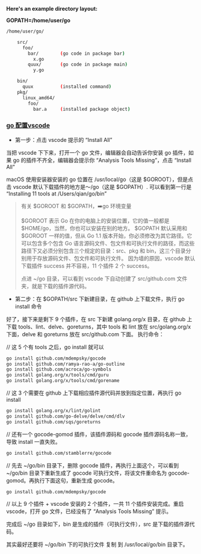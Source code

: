 **Here's an example directory layout:**

  **GOPATH=/home/user/go**

```bash
/home/user/go/

    src/
      foo/
        bar/        (go code in package bar)
          x.go
        quux/       (go code in package main)
          y.go

    bin/
      quux          (installed command)
    pkg/
      linux_amd64/
        foo/
          bar.a     (installed package object)
```

### [go 配置vscode](https://learnku.com/articles/32146)
* 第一步：点击 vscode 提示的 “Install All” 

当把 vscode 下下来，打开一个 go 文件，编辑器会自动告诉你安装 go 插件，如果 go 的插件不齐全，编辑器会提示你 “Analysis Tools Missing”，点击 “Install All”

macOS 使用安装器安装的 go 位置在 /usr/local/go（这是 $GOROOT），但是点击 vscode 默认下载插件的地方是～/go（这是 $GOPATH）. 可以看到第一行是 “Installing 11 tools at /Users/qian/go/bin”

> 有关 $GOROOT 和 $GOPATH，➡️go 环境变量
>
> $GOROOT 表示 Go 在你的电脑上的安装位置，它的值一般都是 $HOME/go，当然，你也可以安装在别的地方。
> $GOPATH 默认采用和 $GOROOT 一样的值，但从 Go 1.1 版本开始，你必须修改为其它路径。它可以包含多个包含 Go 语言源码文件、包文件和可执行文件的路径，而这些路径下又必须分别包含三个规定的目录：src、pkg 和 bin，这三个目录分别用于存放源码文件、包文件和可执行文件。
> 因为墙的原因，vscode 默认下载插件 success 并不容易，11 个插件 2 个 success。
>
> 点进 ~/go 目录，可以看到 vscode 下自动创建了 src/github.com 文件夹，就是下载的插件源代码。
>

* 第二步：在 $GOPATH/src 下新建目录，在 github 上下载文件，执行 go install 命令

好了，接下来是剩下 9 个插件，在 src 下新建 golang.org/x 目录，在 github 上下载 tools、lint、delve、goreturns，其中 tools 和 lint 放在 src/golang.org/x 下面，delve 和 goreturns 放在 src/github.com 下面。
执行命令：

// 这 5 个有 tools 之后，go install 就可以

```bash
go install github.com/mdempsky/gocode
go install github.com/ramya-rao-a/go-outline
go install github.com/acroca/go-symbols
go install golang.org/x/tools/cmd/guru
go install golang.org/x/tools/cmd/gorename
```

// 这 3 个需要在 github 上下载相应插件源代码并放到指定位置，再执行 go install
```bash
go install golang.org/x/lint/golint
go install github.com/go-delve/delve/cmd/dlv
go install github.com/sqs/goreturns
```
// 还有一个 gocode-gomod 插件，该插件源码和 gocode 插件源码名称一致，导致 install 一直失败。
```bash
go install github.com/stamblerre/gocode
```
// 先去 ~/go/bin 目录下，删除 gocode 插件，再执行上面这个，可以看到 ~/go/bin 目录下重新生成了 gocode 可执行文件，将该文件重命名为 gocode-gomod。再执行下面这句，重新生成 gocode。
```bash
go install github.com/mdempsky/gocode
```
// 以上 9 个插件 + vscode 安装的 2 个插件，一共 11 个插件安装完成。重启 vscode，打开 go 文件，已经没有了 “Analysis Tools Missing” 提示。

完成后 ~/go 目录如下，bin 是生成的插件（可执行文件），src 是下载的插件源代码。

其实最好还要将 ~/go/bin 下的可执行文件 复制 到 /usr/local/go/bin 目录下。

